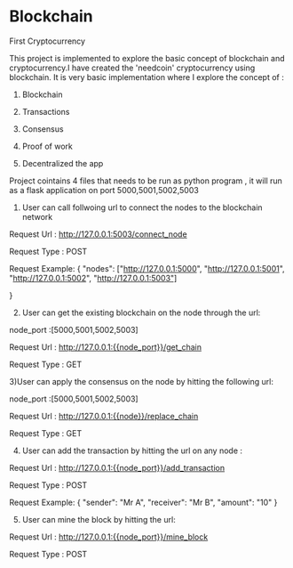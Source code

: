 # Blockchain
First Cryptocurrency

This project is implemented to explore the basic concept of blockchain and cryptocurrency.I have created the 'needcoin' cryptocurrency using blockchain.
It is very basic implementation where I explore the concept of :


  1) Blockchain
	
  2) Transactions
	
  3) Consensus 
	
  4) Proof of work
	
  5) Decentralized the app

Project cointains 4 files that needs to be run as python program , it will run as a flask application on  port 5000,5001,5002,5003

1) User can call follwoing url to connect the nodes to the blockchain network

Request Url : http://127.0.0.1:5003/connect_node

Request Type : POST

Request Example: {
    "nodes": ["http://127.0.0.1:5000",
              "http://127.0.0.1:5001",
              "http://127.0.0.1:5002",
              "http://127.0.0.1:5003"]
              
}

2) User can get the existing blockchain on the node through the url:

node_port :[5000,5001,5002,5003]

Request Url : http://127.0.0.1:{{node_port}}/get_chain

Request Type : GET

3)User can apply the consensus on the node by hitting the following url:

  node_port :[5000,5001,5002,5003]
	
  Request Url : http://127.0.0.1:{{node}}/replace_chain
	
  Request Type : GET
  
 
4) User can add the transaction  by hitting the url on any node :
 
Request Url : http://127.0.0.1:{{node_port}}/add_transaction

Request Type : POST

Request Example: 
{
    "sender": "Mr A",
    "receiver": "Mr B",
    "amount": "10"
}


5) User can mine the block by hitting the url:

Request Url : http://127.0.0.1:{{node_port}}/mine_block

Request Type : POST

 
 


  
  
  
  
